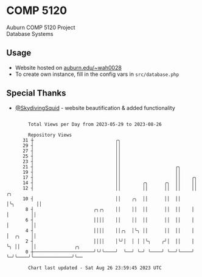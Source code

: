 # COMP 5120
Auburn COMP 5120 Project  
Database Systems

## Usage
- Website hosted on [auburn.edu/~wah0028](https://webhome.auburn.edu/~wah0028/)
- To create own instance, fill in the config vars in `src/database.php`

## Special Thanks
- [@SkydivingSquid](https://github.com/SkydivingSquid) - website beautification & added functionality

```

        Total Views per Day from 2023-05-29 to 2023-08-26

        Repository Views
      31 ┼                              ╭╮
      29 ┤                              ││
      27 ┤                              ││
      25 ┤                              ││
      23 ┤                              ││
      21 ┤                              ││                    ╭╮
      19 ┤                              ││                    ││
      17 ┤                              ││                    ││    ╭╮
      14 ┤                              ││        ╭╮      ╭╮  ││    ││
      12 ┤                              ││        ││      ││  ││    ││         ╭╮
      10 ┤                              ││    ╭╮  ││      ││  ││    │╰╮        ││
       8 ┤                      ╭╮╭╮    ││    ││  ││      ││  ││    │ │        ││
       6 ┤                      ││││    ││    ││  ││      ││  ││    │ │        ││
       4 ┤                      ││││    ││╭╮  │╰╮ ││      ││  ││    │ │  ╭╮    ││
       2 ┤                      ││││    │╰╯│  │ │ │╰╮    ╭╯│  ││    │ ╰╮ ││    ││              ╭╮
       0 ┼──────────────────────╯╰╯╰────╯  ╰──╯ ╰─╯ ╰────╯ ╰──╯╰────╯  ╰─╯╰────╯╰──────────────╯╰──

        Chart last updated - Sat Aug 26 23:59:45 2023 UTC
        
```
